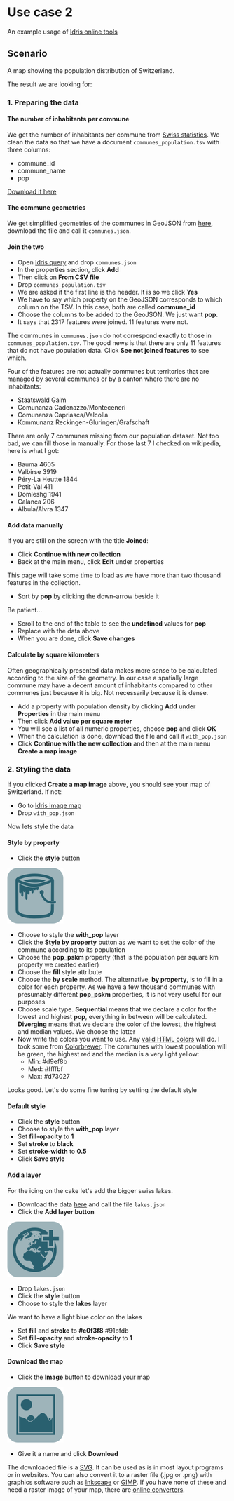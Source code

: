 # Use case 2

An example usage of [Idris online tools](http://www.idris-maps.com)

## Scenario

A map showing the population distribution of Switzerland. 

The result we are looking for:

### 1. Preparing the data

#### The number of inhabitants per commune

We get the number of inhabitants per commune from [Swiss statistics](http://www.bfs.admin.ch/bfs/portal/fr/index/themen/01/02/blank/key/raeumliche_verteilung/kantone__gemeinden.Document.67224.xls). We clean the data so that we have a document ```communes_population.tsv``` with three columns:

* commune_id
* commune_name
* pop

[Download it here](https://raw.githubusercontent.com/idris-maps/idris-tools-docs/master/use-case-2/communes_population.tsv)

#### The commune geometries

We get simplified geometries of the communes in GeoJSON from [here](https://raw.githubusercontent.com/idris-maps/idris-geodata/master/switzerland/communes_1%25.json), download the file and call it ```communes.json```.

#### Join the two

* Open [Idris query](http://www.idris-maps.com/tools/query) and drop ```communes.json```
* In the properties section, click **Add**
* Then click on **From CSV file**
* Drop ```communes_population.tsv```
* We are asked if the first line is the header. It is so we click **Yes**
* We have to say which property on the GeoJSON corresponds to which column on the TSV. In this case, both are called **commune_id**
* Choose the columns to be added to the GeoJSON. We just want **pop**.
* It says that  2317 features were joined. 11 features were not. 

The communes in ```communes.json``` do not correspond exactly to those in ```communes_population.tsv```. The good news is that there are only 11 features that do not have population data. Click **See not joined features** to see which. 

Four of the features are not actually communes but territories that are managed by several communes or by a canton where there are no inhabitants: 

* Staatswald Galm
* Comunanza Cadenazzo/Monteceneri
* Comunanza Capriasca/Valcolla
* Kommunanz Reckingen-Gluringen/Grafschaft

There are only 7 communes missing from our population dataset. Not too bad, we can fill those in manually. For those last 7 I checked on wikipedia, here is what I got:

* Bauma 4605
* Valbirse 3919
* Péry-La Heutte 1844
* Petit-Val 411
* Domleshg 1941
* Calanca 206
* Albula/Alvra 1347

#### Add data manually

If you are still on the screen with the title **Joined**:

* Click **Continue with new collection**
* Back at the main menu, click **Edit** under properties

This page will take some time to load as we have more than two thousand features in the collection. 

* Sort by **pop** by clicking the down-arrow beside it

Be patient...

* Scroll to the end of the table to see the **undefined** values for **pop**
* Replace with the data above
* When you are done, click **Save changes**

#### Calculate by square kilometers

Often geographically presented data makes more sense to be calculated according to the size of the geometry. In our case a spatially large commune may have a decent amount of inhabitants compared to other communes just because it is big. Not necessarily because it is dense. 

* Add a property with population density by clicking **Add** under **Properties** in the main menu
* Then click **Add value per square meter**
* You will see a list of all numeric properties, choose **pop** and click **OK**
* When the calculation is done, download the file and call it ```with_pop.json```
* Click **Continue with the new collection** and then at the main menu **Create a map image**


### 2. Styling the data

If you clicked **Create a map image** above, you should see your map of Switzerland. If not:

* Go to [Idris image map](http://www.idris-maps.com/tools/image-map)
* Drop ```with_pop.json```

Now lets style the data

#### Style by property

* Click the **style** button

![](icon-bucket.png)

* Choose to style the **with_pop** layer
* Click the **Style by property** button as we want to set the color of the commune according to its population
* Choose the **pop_pskm** property (that is the population per square km property we created earlier)
* Choose the **fill** style attribute
* Choose the **by scale** method. The alternative, **by property**, is to fill in a color for each property. As we have a few thousand communes with presumably different **pop_pskm** properties, it is not very useful for our purposes
* Choose scale type. **Sequential** means that we declare a color for the lowest and highest **pop**, everything in between will be calculated. **Diverging** means that we declare the color of the lowest, the highest and median values. We choose the latter
* Now write the colors you want to use. Any [valid HTML colors](https://en.wikipedia.org/wiki/Web_colors) will do. I took some from [Colorbrewer](http://colorbrewer2.org/). The communes with lowest population will be green, the highest red and the median is a very light yellow:
	* Min: #d9ef8b
	* Med: #ffffbf
	* Max: #d73027

Looks good. Let's do some fine tuning by setting the default style

#### Default style

* Click the **style** button
* Choose to style the **with_pop** layer
* Set **fill-opacity** to **1**
* Set **stroke** to **black**
* Set **stroke-width** to **0.5**
* Click **Save style**

#### Add a layer

For the icing on the cake let's add the bigger swiss lakes. 

* Download the data [here](https://raw.githubusercontent.com/idris-maps/idris-geodata/master/switzerland/lakes_1%25.json) and call the file ```lakes.json```
* Click the **Add layer button**

![](icon-add.png)

* Drop ```lakes.json```
* Click the **style** button
* Choose to style the **lakes** layer

We want to have a light blue color on the lakes

* Set **fill** and **stroke** to **#e0f3f8** #91bfdb
* Set **fill-opacity** and **stroke-opacity** to **1**
* Click **Save style**

#### Download the map

* Click the **Image** button to download your map

![](icon-image.png)

* Give it a name and click **Download**

The downloaded file is a [SVG](https://en.wikipedia.org/wiki/Scalable_Vector_Graphics). It can be used as is in most layout programs or in websites. You can also convert it to a raster file (.jpg or .png) with graphics software such as [Inkscape](https://inkscape.org/en/) or [GIMP](https://www.gimp.org/). If you have none of these and need a raster image of your map, there are [online converters](https://www.google.ch/search?q=convert+svg+to+png+online).













